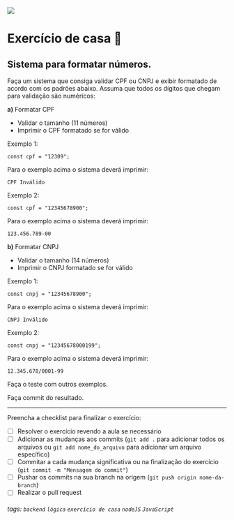 ![](https://i.imgur.com/xG74tOh.png)

# Exercício de casa 🏡

## Sistema para formatar números.

Faça um sistema que consiga validar CPF ou CNPJ e exibir formatado de acordo com os padrões abaixo. Assuma que todos os dígitos que chegam para validação são numéricos:

**a)** Formatar CPF

-   Validar o tamanho (11 números)
-   Imprimir o CPF formatado se for válido

Exemplo 1:

```javascript=
const cpf = "12309";
```

Para o exemplo acima o sistema deverá imprimir:

```
CPF Inválido
```

Exemplo 2:

```javascript=
const cpf = "12345678900";
```

Para o exemplo acima o sistema deverá imprimir:

```
123.456.789-00
```

**b)** Formatar CNPJ

-   Validar o tamanho (14 números)
-   Imprimir o CNPJ formatado se for válido

Exemplo 1:

```javascript=
const cnpj = "12345678900";
```

Para o exemplo acima o sistema deverá imprimir:

```
CNPJ Inválido
```

Exemplo 2:

```javascript=
const cnpj = "12345678000199";
```

Para o exemplo acima o sistema deverá imprimir:

```
12.345.678/0001-99
```

Faça o teste com outros exemplos.

Faça commit do resultado.

---

Preencha a checklist para finalizar o exercício:

-   [ ] Resolver o exercício revendo a aula se necessário
-   [ ] Adicionar as mudanças aos commits (`git add .` para adicionar todos os arquivos ou `git add nome_do_arquivo` para adicionar um arquivo específico)
-   [ ] Commitar a cada mudança significativa ou na finalização do exercício (`git commit -m "Mensagem do commit"`)
-   [ ] Pushar os commits na sua branch na origem (`git push origin nome-da-branch`)
-   [ ] Realizar o pull request

###### tags: `backend` `lógica` `exercício de casa` `nodeJS` `JavaScript`
